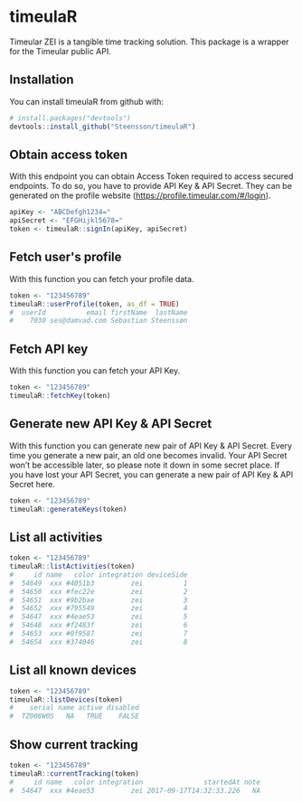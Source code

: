 
timeulaR
========

Timeular ZEI is a tangible time tracking solution. This package is a wrapper for the Timeular public API.

Installation
------------

You can install timeulaR from github with:

``` r
# install.packages("devtools")
devtools::install_github("Steensson/timeulaR")
```

Obtain access token
-------------------

With this endpoint you can obtain Access Token required to access secured endpoints. To do so, you have to provide API Key & API Secret. They can be generated on the profile website (<https://profile.timeular.com/#/login>).

``` r
apiKey <- "ABCDefgh1234="
apiSecret <- "EFGHijkl5678="
token <- timeulaR::signIn(apiKey, apiSecret)
```

Fetch user's profile
--------------------

With this function you can fetch your profile data.

``` r
token <- "123456789"
timeulaR::userProfile(token, as_df = TRUE)
#  userId          email firstName  lastName
#    7030 ses@damvad.com Sebastian Steenssøn
```

Fetch API key
-------------

With this function you can fetch your API Key.

``` r
token <- "123456789"
timeulaR::fetchKey(token)
```

Generate new API Key & API Secret
---------------------------------

With this function you can generate new pair of API Key & API Secret. Every time you generate a new pair, an old one becomes invalid. Your API Secret won’t be accessible later, so please note it down in some secret place. If you have lost your API Secret, you can generate a new pair of API Key & API Secret here.

``` r
token <- "123456789"
timeulaR::generateKeys(token)
```

List all activities
-------------------

``` r
token <- "123456789"
timeulaR::listActivities(token)
#     id name   color integration deviceSide
#  54649  xxx #4051b3         zei          1
#  54650  xxx #fec22e         zei          2
#  54651  xxx #9b2bae         zei          3
#  54652  xxx #795549         zei          4
#  54647  xxx #4eae53         zei          5
#  54648  xxx #f2483f         zei          6
#  54653  xxx #0f9587         zei          7
#  54654  xxx #374046         zei          8
```

List all known devices
----------------------

``` r
token <- "123456789"
timeulaR::listDevices(token)
#    serial name active disabled
#  TZ008W0S   NA   TRUE    FALSE
```

Show current tracking
---------------------

``` r
token <- "123456789"
timeulaR::currentTracking(token)
#     id name   color integration               startedAt note
#  54647  xxx #4eae53         zei 2017-09-17T14:32:33.226   NA
```
